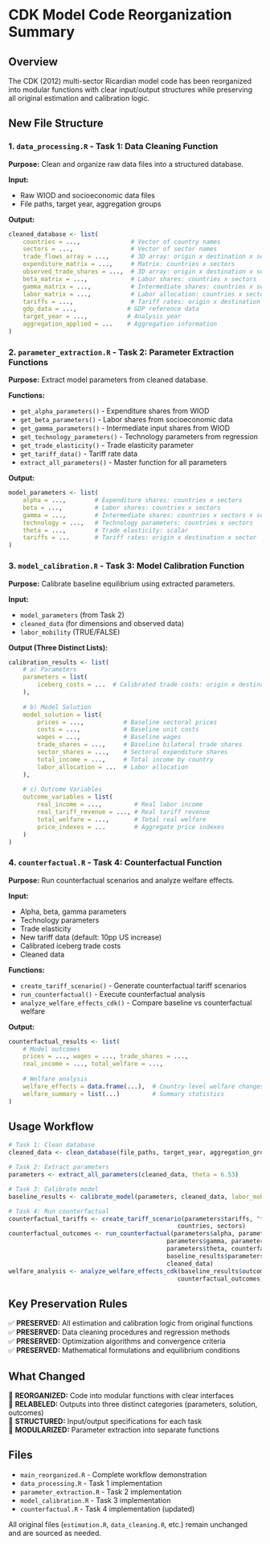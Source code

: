 # CDK Model Code Reorganization Summary

## Overview
The CDK (2012) multi-sector Ricardian model code has been reorganized into modular functions with clear input/output structures while preserving all original estimation and calibration logic.

## New File Structure

### 1. `data_processing.R` - Task 1: Data Cleaning Function
**Purpose:** Clean and organize raw data files into a structured database.

**Input:** 
- Raw WIOD and socioeconomic data files
- File paths, target year, aggregation groups

**Output:**
```r
cleaned_database <- list(
    countries = ...,              # Vector of country names
    sectors = ...,                # Vector of sector names  
    trade_flows_array = ...,      # 3D array: origin x destination x sector
    expenditure_matrix = ...,     # Matrix: countries x sectors
    observed_trade_shares = ...,  # 3D array: origin x destination x sector
    beta_matrix = ...,            # Labor shares: countries x sectors
    gamma_matrix = ...,           # Intermediate shares: countries x sectors x sectors
    labor_matrix = ...,           # Labor allocation: countries x sectors
    tariffs = ...,                # Tariff rates: origin x destination x sector
    gdp_data = ...,              # GDP reference data
    target_year = ...,           # Analysis year
    aggregation_applied = ...    # Aggregation information
)
```

### 2. `parameter_extraction.R` - Task 2: Parameter Extraction Functions
**Purpose:** Extract model parameters from cleaned database.

**Functions:**
- `get_alpha_parameters()` - Expenditure shares from WIOD
- `get_beta_parameters()` - Labor shares from socioeconomic data
- `get_gamma_parameters()` - Intermediate input shares from WIOD
- `get_technology_parameters()` - Technology parameters from regression
- `get_trade_elasticity()` - Trade elasticity parameter
- `get_tariff_data()` - Tariff rate data
- `extract_all_parameters()` - Master function for all parameters

**Output:**
```r
model_parameters <- list(
    alpha = ...,        # Expenditure shares: countries x sectors
    beta = ...,         # Labor shares: countries x sectors
    gamma = ...,        # Intermediate shares: countries x sectors x sectors
    technology = ...,   # Technology parameters: countries x sectors
    theta = ...,        # Trade elasticity: scalar
    tariffs = ...       # Tariff rates: origin x destination x sector
)
```

### 3. `model_calibration.R` - Task 3: Model Calibration Function
**Purpose:** Calibrate baseline equilibrium using extracted parameters.

**Input:** 
- `model_parameters` (from Task 2)
- `cleaned_data` (for dimensions and observed data)
- `labor_mobility` (TRUE/FALSE)

**Output (Three Distinct Lists):**
```r
calibration_results <- list(
    # a) Parameters
    parameters = list(
        iceberg_costs = ...  # Calibrated trade costs: origin x destination x sector
    ),
    
    # b) Model Solution  
    model_solution = list(
        prices = ...,           # Baseline sectoral prices
        costs = ...,            # Baseline unit costs  
        wages = ...,            # Baseline wages
        trade_shares = ...,     # Baseline bilateral trade shares
        sector_shares = ...,    # Sectoral expenditure shares
        total_income = ...,     # Total income by country
        labor_allocation = ...  # Labor allocation
    ),
    
    # c) Outcome Variables
    outcome_variables = list(
        real_income = ...,         # Real labor income
        real_tariff_revenue = ..., # Real tariff revenue
        total_welfare = ...,       # Total real welfare  
        price_indexes = ...        # Aggregate price indexes
    )
)
```

### 4. `counterfactual.R` - Task 4: Counterfactual Function
**Purpose:** Run counterfactual scenarios and analyze welfare effects.

**Input:**
- Alpha, beta, gamma parameters
- Technology parameters  
- Trade elasticity
- New tariff data (default: 10pp US increase)
- Calibrated iceberg trade costs
- Cleaned data

**Functions:**
- `create_tariff_scenario()` - Generate counterfactual tariff scenarios
- `run_counterfactual()` - Execute counterfactual analysis
- `analyze_welfare_effects_cdk()` - Compare baseline vs counterfactual welfare

**Output:**
```r
counterfactual_results <- list(
    # Model outcomes
    prices = ..., wages = ..., trade_shares = ..., 
    real_income = ..., total_welfare = ...,
    
    # Welfare analysis
    welfare_effects = data.frame(...),  # Country-level welfare changes
    welfare_summary = list(...)         # Summary statistics
)
```

## Usage Workflow

```r
# Task 1: Clean database
cleaned_data <- clean_database(file_paths, target_year, aggregation_groups)

# Task 2: Extract parameters  
parameters <- extract_all_parameters(cleaned_data, theta = 6.53)

# Task 3: Calibrate model
baseline_results <- calibrate_model(parameters, cleaned_data, labor_mobility = TRUE)

# Task 4: Run counterfactual
counterfactual_tariffs <- create_tariff_scenario(parameters$tariffs, "trump_10pp", 
                                               countries, sectors)
counterfactual_outcomes <- run_counterfactual(parameters$alpha, parameters$beta, 
                                            parameters$gamma, parameters$technology,
                                            parameters$theta, counterfactual_tariffs,
                                            baseline_results$parameters$iceberg_costs,
                                            cleaned_data)
welfare_analysis <- analyze_welfare_effects_cdk(baseline_results$outcome_variables,
                                               counterfactual_outcomes, countries)
```

## Key Preservation Rules

✅ **PRESERVED:** All estimation and calibration logic from original functions  
✅ **PRESERVED:** Data cleaning procedures and regression methods  
✅ **PRESERVED:** Optimization algorithms and convergence criteria  
✅ **PRESERVED:** Mathematical formulations and equilibrium conditions  

## What Changed

🔄 **REORGANIZED:** Code into modular functions with clear interfaces  
🔄 **RELABELED:** Outputs into three distinct categories (parameters, solution, outcomes)  
🔄 **STRUCTURED:** Input/output specifications for each task  
🔄 **MODULARIZED:** Parameter extraction into separate functions  

## Files
- `main_reorganized.R` - Complete workflow demonstration
- `data_processing.R` - Task 1 implementation  
- `parameter_extraction.R` - Task 2 implementation
- `model_calibration.R` - Task 3 implementation
- `counterfactual.R` - Task 4 implementation (updated)

All original files (`estimation.R`, `data_cleaning.R`, etc.) remain unchanged and are sourced as needed.